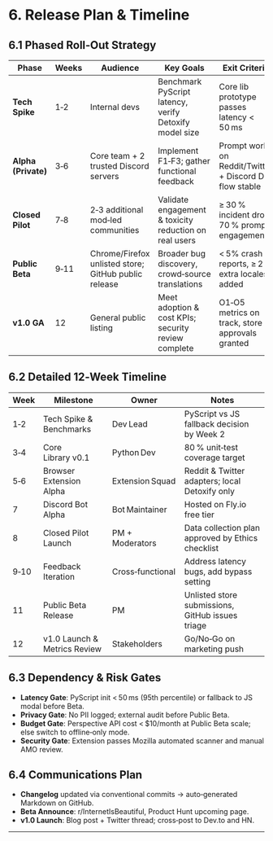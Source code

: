 # 6. Release Plan & Timeline

## 6.1 Phased Roll‑Out Strategy

| Phase               | Weeks | Audience                                             | Key Goals                                              | Exit Criteria                                           |
| ------------------- | ----- | ---------------------------------------------------- | ------------------------------------------------------ | ------------------------------------------------------- |
| **Tech Spike**      | 1‑2   | Internal devs                                        | Benchmark PyScript latency, verify Detoxify model size | Core lib prototype passes latency < 50 ms               |
| **Alpha (Private)** | 3‑6   | Core team + 2 trusted Discord servers                | Implement F1‑F3; gather functional feedback            | Prompt works on Reddit/Twitter + Discord DM flow stable |
| **Closed Pilot**    | 7‑8   | 2‑3 additional mod‑led communities                   | Validate engagement & toxicity reduction on real users | ≥ 30 % incident drop, 70 % prompt engagement            |
| **Public Beta**     | 9‑11  | Chrome/Firefox unlisted store; GitHub public release | Broader bug discovery, crowd‑source translations       | < 5% crash reports, ≥ 2 extra locales added             |
| **v1.0 GA**         | 12    | General public listing                               | Meet adoption & cost KPIs; security review complete    | O1‑O5 metrics on track, store approvals granted         |

## 6.2 Detailed 12‑Week Timeline

| Week | Milestone                    | Owner            | Notes                                             |
| ---- | ---------------------------- | ---------------- | ------------------------------------------------- |
| 1‑2  | Tech Spike & Benchmarks      | Dev Lead         | PyScript vs JS fallback decision by Week 2        |
| 3‑4  | Core Library v0.1            | Python Dev       | 80 % unit‑test coverage target                    |
| 5‑6  | Browser Extension Alpha      | Extension Squad  | Reddit & Twitter adapters; local Detoxify only    |
| 7    | Discord Bot Alpha            | Bot Maintainer   | Hosted on Fly.io free tier                        |
| 8    | Closed Pilot Launch          | PM + Moderators  | Data collection plan approved by Ethics checklist |
| 9‑10 | Feedback Iteration           | Cross‑functional | Address latency bugs, add bypass setting          |
| 11   | Public Beta Release          | PM               | Unlisted store submissions, GitHub issues triage  |
| 12   | v1.0 Launch & Metrics Review | Stakeholders     | Go/No‑Go on marketing push                        |

## 6.3 Dependency & Risk Gates

- **Latency Gate**: PyScript init < 50 ms (95th percentile) or fallback to JS modal before Beta.
- **Privacy Gate**: No PII logged; external audit before Public Beta.
- **Budget Gate**: Perspective API cost < \$10/month at Public Beta scale; else switch to offline‑only mode.
- **Security Gate**: Extension passes Mozilla automated scanner and manual AMO review.

## 6.4 Communications Plan

- **Changelog** updated via conventional commits → auto‑generated Markdown on GitHub.
- **Beta Announce**: r/InternetIsBeautiful, Product Hunt upcoming page.
- **v1.0 Launch**: Blog post + Twitter thread; cross‑post to Dev.to and HN.

---
